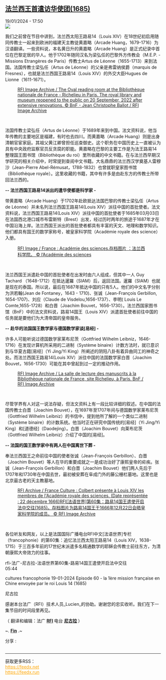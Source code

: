 <!--1705684501000-->
[法兰西王首遣访华使团(1685)](https://www.rfi.fr/cn/%E6%B3%95%E5%9B%BD/20240119-rfi-%E6%B3%95%E5%B9%BF-%E5%B0%BC%E5%8F%A4%E6%8B%89-%E6%B3%95%E8%AF%AD%E4%B8%96%E7%95%8C%E7%AC%AC60%E9%9B%86-%E6%B3%95%E5%85%B0%E8%A5%BF%E7%8E%8B%E9%A6%96%E9%81%A3%E8%AE%BF%E5%8D%8E%E4%BD%BF%E5%9B%A2-1685)
------

<div>19/01/2024 - 17:50</div><img src="https://s.rfi.fr/media/display/f896f416-15be-11ea-8599-005056bf7c53/w:1280/p:16x9/Louis_XIV_0.jpg"><p><strong></strong></p><div><p>我们之前曾在节目中讲到，法兰西太阳王路易14（Louis XIV）在18世纪初启用随同传教士一起来到欧洲的福建天主教徒黄嘉略（Arcade Huang，1679-1716）为汉语翻译。一些资料说，本名黄日升的黄嘉略（Arcade Huang）是正式纪录中首位在巴黎定居的华人。他于1702年随同汉名为梁弘任的巴黎外方传教会（M.E.P. - Missions Etrangères de Paris）传教士Artus de Léonne（1655-1713）来到法国。法国传教士梁弘任（Artus de Léonne）的父亲是弗雷纳侯爵（marquis de Fresnes），也就是法兰西国王路易14（Louis XIV）的外交大臣Hugues de Lionne（1611-1671）。</p><a href="https://www.rfi.fr/en/podcasts/culture-france/"><figure><picture><sourcetype="image/webp"srcset="https://s.rfi.fr/media/display/3a9d8c44-3f2e-11ed-8bcc-005056bf30b7/La%20salle%20Ovale%20r%C3%A9nov%C3%A9e%20%C2%A9%20Jean-Christophe%20Ballot%20-%20BnF%20Oppic.webp"sizes=""/><imgfetchpriority="low" src="https://s.rfi.fr/media/display/3a9d8c44-3f2e-11ed-8bcc-005056bf30b7/La%20salle%20Ovale%20r%C3%A9nov%C3%A9e%20%C2%A9%20Jean-Christophe%20Ballot%20-%20BnF%20Oppic.jpg" alt="RFI Image Archive / The Oval reading room at the Bibliothèque nationale de France - Richelieu in Paris. The royal library and museum reopened to the public on 20 September, 2022 after extensive renovations." srcset="https://s.rfi.fr/media/display/3a9d8c44-3f2e-11ed-8bcc-005056bf30b7/La%20salle%20Ovale%20r%C3%A9nov%C3%A9e%20%C2%A9%20Jean-Christophe%20Ballot%20-%20BnF%20Oppic.jpg"sizes=""width="2480"height="1596"loading="lazy"/></picture><figcaption><span>RFI Image Archive / The Oval reading room at the Bibliothèque nationale de France - Richelieu in Paris. The royal library and museum reopened to the public on 20 September, 2022 after extensive renovations.</span>                <span>© BnF - Jean Christophe Ballot / RFI Image Archive</span>            </figcaption></figure></a><p> </p><p>法国传教士梁弘任（Artus de Léonne）于1689年来到中国。法文资料说，他当年传教的主要地区是福建，有时也去四川。而黄嘉略（Arcade Huang）则是出身清朝官宦家庭。其祖父黄江卿曾担任巡查御史。这个职务在中国历史上一直被认为具有中央政府监察官员反贪腐的职能。黄嘉略在巴黎的主要工作是为法王路易14整理国王图书馆（Bibliothèque du roi）里所收藏的中文书籍。在与法兰西早期汉学研究的相关介绍中，时常提到查阅中文书籍。大名鼎鼎的法兰西汉学奠基人雷穆沙（Jean-Pierre Abel-Rémusat，1788-1832）也曾就职皇家图书馆（Bibliothèque royale）。这里收藏的书籍，其中有许多是由赴东方的传教士所带回法兰西的。</p><p><strong>-- 法兰西国王路易14派出的遣华使都是科学家 -</strong></p><p>带黄嘉略（Arcade Huang）于1702年赴欧抵达法国巴黎的传教士梁弘任（Artus de Léonne）并未名列法兰西国王路易14(Louis XIV）派往中国的首批使者。法文资料说，法兰西国王路易14(Louis XIV）派往中国的首批使者于1685年03月03日在法国西北港口城市布雷斯特（Brest）出发，经过历时两年的旅途于1687年才在中国沿海上岸。法兰西国王派出的首批使者都具有丰富的天文、地理和数学知识。他们都具有国王的数学家称号，被皇家科学院（Académie royale des science）入册。</p><a href="https://www.rfi.fr/fr/sciences/"><figure><picture><sourcetype="image/webp"srcset="https://s.rfi.fr/media/display/24353146-1123-11ea-95f9-005056a99247/EXT-academie-science_0.webp"sizes=""/><imgfetchpriority="low" src="https://s.rfi.fr/media/display/24353146-1123-11ea-95f9-005056a99247/EXT-academie-science_0.jpg" alt="Image France Académie des sciences" srcset="https://s.rfi.fr/media/display/24353146-1123-11ea-95f9-005056a99247/EXT-academie-science_0.jpg"sizes=""width="453"height="641"loading="lazy"/></picture><figcaption><span>RFI Image / France : Académie des sciences.存档图片 ：法兰西科学院。</span>                <span>© l’Académie des sciences</span>            </figcaption></figure></a><p> </p><p>法兰西国王派遣赴中国的首批使者在出发时由六人组成，但其中一人 Guy Tachard （1648-1712）在抵达暹羅（SIAM）后，返回法国。暹羅（SIAM）也就是现在的泰国。所以说，最后在1687年抵达中国的只有5人。他们的中文名字分别为洪若翰(Jean de Fontaney，1643 - 1710)、张诚（Jean-François Gerbillon, 1654-1707)、刘应（Claude de Visdelou,1656-1737）、李明( Louis Le Comte,1655-1728）和白晋（Joachim Bouvet，1656-1730）。法兰西国家图书馆（BnF）中的法文资料说，路易14国王（Louis XIV）派遣首批使者前往中国的任务就是要他们为大清帝国的皇帝服务。</p><p><strong>-- 赴华的法国国王数学家与德国数学家谈[易经] -</strong></p><p>许多人可能听说过德国数学家莱布尼茨（Gottfried Wilhelm Leibniz，1646-1716）在发现计算机所采用的二进制（Système binaire）计数方法时，就已意识到与华夏古籍[易经]（Yi Jing/Yi King）所阐述的阴阳八卦有着异曲同工的神奇之处。而法兰西国王路易14(Louis XIV）派往中国的法国数学家白晋（Joachim Bouvet，1656-1730）可能在其中曾起到过一定的推动作用。</p><a href="https://www.rfi.fr/fr/tag/litt%C3%A9rature/"><figure><picture><sourcetype="image/webp"srcset="https://s.rfi.fr/media/display/bd65388c-0db0-11ea-a540-005056a9aa4d/8_36_0.webp"sizes=""/><imgfetchpriority="low" src="https://s.rfi.fr/media/display/bd65388c-0db0-11ea-a540-005056a9aa4d/8_36_0.jpg" alt="RFI Image Archive / La salle de lecture des manuscrits à la Bibliothèque nationale de France, site Richelieu, à Paris." srcset="https://s.rfi.fr/media/display/bd65388c-0db0-11ea-a540-005056a9aa4d/8_36_0.jpg"sizes=""width="2480"height="1655"loading="lazy"/></picture><figcaption><span>RFI Image Archive / La salle de lecture des manuscrits à la Bibliothèque nationale de France, site Richelieu, à Paris.</span>                <span>BnF / RFI Image Archive</span>            </figcaption></figure></a><p> </p><p>尽管学界有人对这一说法存疑，但法文资料上有一段比较详细的叙述。在中国的法国传教士白晋（Joachim Bouvet），在1697年至1707年间与德国数学家莱布尼茨（Gottfried Wilhelm Leibniz）的书信中，提到他所了解的一个类似二进制（Système binaire）的计数系统。他当时正在研究中国传统的[易经]（Yi Jing/Yi King）和[道德经]（Daodejing）。白晋（Joachim Bouvet）向莱布尼茨（Gottfried Wilhelm Leibniz）介绍了中国的[易经]。</p><p><strong>-- 法国的国王数学家中有两人在中国离世下葬 -</strong></p><p>奉法兰西国王之命前往中国的使者张诚（Jean-François Gerbillon）、白晋（Joachim Bouvet）等人在华的重要成就之一是成功治好了康熙皇帝的疟疾。张诚（Jean-François Gerbillon）和白晋（Joachim Bouvet）他们两人先后于1707年和1730年在中国去世，最初被安葬在阜成门外的藤公栅栏墓地。这里也是北京最古老的天主教墓地。</p><a href="https://www.rfi.fr/tw/%E5%B0%88%E6%AC%84%E6%AA%A2%E7%B4%A2/%E6%B3%95%E8%AA%9E%E4%B8%96%E7%95%8C/20240119-rfi-%E6%B3%95%E5%BB%A3-%E5%B0%BC%E5%8F%A4%E6%8B%89-%E6%B3%95%E8%AA%9E%E4%B8%96%E7%95%8C-%E8%B7%AF%E6%98%9314%E5%9C%8B%E7%8E%8B%E9%81%A3%E4%BD%BF%E9%96%8B%E5%95%9F%E6%B3%95%E4%B8%AD%E4%BA%A4%E5%BE%80"><figure><picture><sourcetype="image/webp"srcset="https://s.rfi.fr/media/display/e3eda3d8-1263-11ea-ba11-005056a99247/Colbert_Presenting_the_Members_of_the_Royal_Academy_of_Sciences_to_Louis_XIV_in_1667.webp"sizes=""/><imgfetchpriority="low" src="https://s.rfi.fr/media/display/e3eda3d8-1263-11ea-ba11-005056a99247/Colbert_Presenting_the_Members_of_the_Royal_Academy_of_Sciences_to_Louis_XIV_in_1667.PNG" alt="RFI Archive / France Culture : Colbert présente à Louis XIV les membres de l&#039;Académie royale des sciences. (Date représentée : 22 décembre 1666)RFI[法语世界]第60集：路易14国王遣使开启法中交往(1685)。存档图片为路易14国王于1666年12月22日会晤皇家科学院的成员。" srcset="https://s.rfi.fr/media/display/e3eda3d8-1263-11ea-ba11-005056a99247/Colbert_Presenting_the_Members_of_the_Royal_Academy_of_Sciences_to_Louis_XIV_in_1667.PNG"sizes=""width="758"height="556"loading="lazy"/></picture><figcaption><span>RFI Archive / France Culture : Colbert présente à Louis XIV les membres de l&#039;Académie royale des sciences. (Date représentée : 22 décembre 1666)RFI[法语世界]第60集：路易14国王遣使开启法中交往(1685)。存档图片为路易14国王于1666年12月22日会晤皇家科学院的成员。</span>                <span>© RFI Image Archive</span>            </figcaption></figure></a><p> </p><p>各位听友和网友，以上是法国国际广播电台RFI中文[法语世界]专栏（francophonie）的第60集：追忆法兰西太阳王路易14（Louis XIV，1638-1715）于三百多年前的17世纪末派遣多名精通数学的耶稣会传教士前往东方，为清朝康熙大帝效力的往事。</p><div><div>rfi-法广-尼古拉-法语世界第60集-路易14国王遣使开启法中交往</div><div><div><script data-media-id="WBMZ103472-RFI-CN-20240119" type="application/json">{"mediaId":"WBMZ103472-RFI-CN-20240119","sources":[{"name":"WBMZ103472-RFI-CN-20240119","url":"https:\/\/aod-rfi.akamaized.net\/rfi\/chinois\/audio\/modules\/actu\/202401\/cultures_francophonie_19-01-2024_Episode_60_-_la_1ere_mission_1_19_2024-10.mp3"}],"broadcastType":"replay","emission":{"title":"rfi-\u6cd5\u5e7f-\u5c3c\u53e4\u62c9-\u6cd5\u8bed\u4e16\u754c\u7b2c60\u96c6-\u8def\u661314\u56fd\u738b\u9063\u4f7f\u5f00\u542f\u6cd5\u4e2d\u4ea4\u5f80"},"diffusion":{"title":"cultures francophonie 19-01-2024 Episode 60 - la 1\u00e8re mission fran\u00e7aise en Chine envoy\u00e9e par le roi Louis 14 (1685)","image":""}}</script><divdata-root-audio-player-button    data-short-lived-vue-app><play-mediav-bind:current-media="mediaId"v-bind:is-player-playing="isPlayerPlaying"media-id="WBMZ103472-RFI-CN-20240119"v-on:emitted-click="playOrPause"classes="a-picto-play-pause"play-pause-page-url="":smaller-icons="false":add-editions-automatically="false":is-live="false"data-label=""><template #play><span><div><div></div><div></div></div></span></template><template #pause><span></span></template></play-media><span>05:44</span></div><div><p>cultures francophonie 19-01-2024 Episode 60 - la 1ère mission française en Chine envoyée par le roi Louis 14 (1685)</p><span>尼古拉</span></div></div></div></div><p>感谢本台法广（RFI）技术人员_Lucien_的协助。谢谢您的忠实收听。我们在下一集节目的时间段里再见。</p><p>（ 翻译和编辑：法广 <strong><a href="https://www.rfi.fr/fr/" target="_self">RFI</a> </strong>电台 <strong><a href="https://www.rfi.fr/tw/作者/尼古拉/" target="_self">尼古拉</a> </strong>）</p><p>~. <strong><a href="https://www.rfi.fr/cn/作者/尼古拉/" target="_self">Fin</a></strong> .~</p><div data-selfpromo-newsletter></div><div data-selfpromo-app></div></div><div><div>分享 :</div><div><a href="https://www.facebook.com/dialog/share?app_id=113191652055439&amp;href=https%3A%2F%2Frfi.my%2FAGtR.F&amp;redirect_uri=https%3A%2F%2Fwww.rfi.fr%2Fcn%2F%25E6%25B3%2595%25E5%259B%25BD%2F20240119-rfi-%25E6%25B3%2595%25E5%25B9%25BF-%25E5%25B0%25BC%25E5%258F%25A4%25E6%258B%2589-%25E6%25B3%2595%25E8%25AF%25AD%25E4%25B8%2596%25E7%2595%258C%25E7%25AC%25AC60%25E9%259B%2586-%25E6%25B3%2595%25E5%2585%25B0%25E8%25A5%25BF%25E7%258E%258B%25E9%25A6%2596%25E9%2581%25A3%25E8%25AE%25BF%25E5%258D%258E%25E4%25BD%25BF%25E5%259B%25A2-1685&amp;locale=zh_CN" target="_blank" rel="noopener nofollow"><span></span></a><a href="whatsapp://send?text=%E6%B3%95%E5%85%B0%E8%A5%BF%E7%8E%8B%E9%A6%96%E9%81%A3%E8%AE%BF%E5%8D%8E%E4%BD%BF%E5%9B%A2%281685%29%20-%20https%3A%2F%2Frfi.my%2FAGtR.W" target="_blank" rel="noopener nofollow"><span></span></a><a href="https://web.whatsapp.com/send?text=%E6%B3%95%E5%85%B0%E8%A5%BF%E7%8E%8B%E9%A6%96%E9%81%A3%E8%AE%BF%E5%8D%8E%E4%BD%BF%E5%9B%A2%281685%29%20-%20https%3A%2F%2Frfi.my%2FAGtR.W" target="_blank" rel="noopener nofollow"><span></span></a><a href="https://x.com/intent/tweet?url=https%3A%2F%2Frfi.my%2FAGtR.X&amp;via=RFI_Cn&amp;related=RFI_Cn&amp;text=%E6%B3%95%E5%85%B0%E8%A5%BF%E7%8E%8B%E9%A6%96%E9%81%A3%E8%AE%BF%E5%8D%8E%E4%BD%BF%E5%9B%A2%281685%29&amp;lang=zh-cn" target="_blank" rel="noopener nofollow"><span></span></a><span data-root-share><share-button v-on:open="openModal"></share-button><share-modal v-if="displayModal" v-on:close="closeModal"></share-modal></span></div></div><br><hr><div>获取更多RSS：<br><a href="https://feedx.net" style="color:orange" target="_blank">https://feedx.net</a> <br><a href="https://feedx.run" style="color:orange" target="_blank">https://feedx.run</a><br></div>
